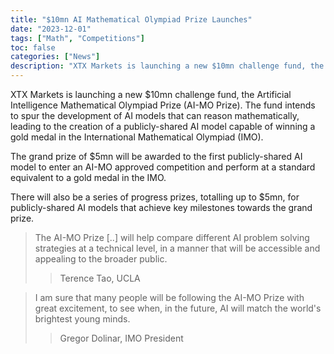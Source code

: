 ```yaml
---
title: "$10mn AI Mathematical Olympiad Prize Launches"
date: "2023-12-01"
tags: ["Math", "Competitions"]
toc: false
categories: ["News"]
description: "XTX Markets is launching a new $10mn challenge fund, the Artificial Intelligence Mathematical Olympiad Prize (AI-MO Prize). The fund intends to spur the development of AI models that can reason mathematically, leading to the creation of a publicly-shared AI model capable of winning a gold medal in the International Mathematical Olympiad (IMO)."
---
```


XTX Markets is launching a new $10mn challenge fund, the Artificial Intelligence Mathematical Olympiad Prize (AI-MO Prize). The fund intends to spur the development of AI models that can reason mathematically, leading to the creation of a publicly-shared AI model capable of winning a gold medal in the International Mathematical Olympiad (IMO).

The grand prize of $5mn will be awarded to the first publicly-shared AI model to enter an AI-MO approved competition and perform at a standard equivalent to a gold medal in the IMO.

There will also be a series of progress prizes, totalling up to $5mn, for publicly-shared AI models that achieve key milestones towards the grand prize.

> The AI-MO Prize [..] will help compare different AI problem solving strategies at a technical level, in a manner that will be accessible and appealing to the broader public.
>> Terence Tao, UCLA

> I am sure that many people will be following the AI-MO Prize with great excitement, to see when, in the future, AI will match the world's brightest young minds.
>> Gregor Dolinar, IMO President
